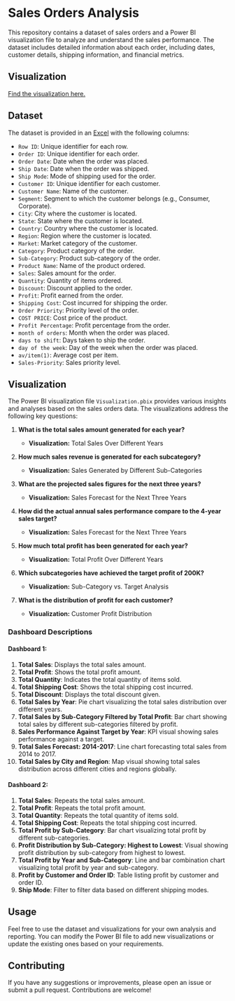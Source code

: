
# Sales Orders Analysis

This repository contains a dataset of sales orders and a Power BI visualization file to analyze and understand the sales performance. The dataset includes detailed information about each order, including dates, customer details, shipping information, and financial metrics.

## Visualization

[Find the visualization here.](https://github.com/shabarish009/POWERBI/blob/ee822b0b0c268b6dc0b2d93c9dfb14c6405bc1f8/Visualization.pbix)

## Dataset

The dataset is provided in an [Excel](https://github.com/shabarish009/POWERBI/blob/3b8f251e0f1433f2d6064cef41dcfee0369602df/23.6.24%20(DataSet).xlsx) with the following columns:

- `Row ID`: Unique identifier for each row.
- `Order ID`: Unique identifier for each order.
- `Order Date`: Date when the order was placed.
- `Ship Date`: Date when the order was shipped.
- `Ship Mode`: Mode of shipping used for the order.
- `Customer ID`: Unique identifier for each customer.
- `Customer Name`: Name of the customer.
- `Segment`: Segment to which the customer belongs (e.g., Consumer, Corporate).
- `City`: City where the customer is located.
- `State`: State where the customer is located.
- `Country`: Country where the customer is located.
- `Region`: Region where the customer is located.
- `Market`: Market category of the customer.
- `Category`: Product category of the order.
- `Sub-Category`: Product sub-category of the order.
- `Product Name`: Name of the product ordered.
- `Sales`: Sales amount for the order.
- `Quantity`: Quantity of items ordered.
- `Discount`: Discount applied to the order.
- `Profit`: Profit earned from the order.
- `Shipping Cost`: Cost incurred for shipping the order.
- `Order Priority`: Priority level of the order.
- `COST PRICE`: Cost price of the product.
- `Profit Percentage`: Profit percentage from the order.
- `month of orders`: Month when the order was placed.
- `days to shift`: Days taken to ship the order.
- `day of the week`: Day of the week when the order was placed.
- `av/item(1)`: Average cost per item.
- `Sales-Priority`: Sales priority level.

## Visualization

The Power BI visualization file `Visualization.pbix` provides various insights and analyses based on the sales orders data. The visualizations address the following key questions:

1. **What is the total sales amount generated for each year?**
   - **Visualization:** Total Sales Over Different Years

2. **How much sales revenue is generated for each subcategory?**
   - **Visualization:** Sales Generated by Different Sub-Categories

3. **What are the projected sales figures for the next three years?**
   - **Visualization:** Sales Forecast for the Next Three Years

4. **How did the actual annual sales performance compare to the 4-year sales target?**
   - **Visualization:** Sales Forecast for the Next Three Years

5. **How much total profit has been generated for each year?**
   - **Visualization:** Total Profit Over Different Years

6. **Which subcategories have achieved the target profit of 200K?**
   - **Visualization:** Sub-Category vs. Target Analysis

7. **What is the distribution of profit for each customer?**
   - **Visualization:** Customer Profit Distribution

### Dashboard Descriptions

#### Dashboard 1:

1. **Total Sales**: Displays the total sales amount.
2. **Total Profit**: Shows the total profit amount.
3. **Total Quantity**: Indicates the total quantity of items sold.
4. **Total Shipping Cost**: Shows the total shipping cost incurred.
5. **Total Discount**: Displays the total discount given.
6. **Total Sales by Year**: Pie chart visualizing the total sales distribution over different years.
7. **Total Sales by Sub-Category Filtered by Total Profit**: Bar chart showing total sales by different sub-categories filtered by profit.
8. **Sales Performance Against Target by Year**: KPI visual showing sales performance against a target.
9. **Total Sales Forecast: 2014-2017**: Line chart forecasting total sales from 2014 to 2017.
10. **Total Sales by City and Region**: Map visual showing total sales distribution across different cities and regions globally.

#### Dashboard 2:

1. **Total Sales**: Repeats the total sales amount.
2. **Total Profit**: Repeats the total profit amount.
3. **Total Quantity**: Repeats the total quantity of items sold.
4. **Total Shipping Cost**: Repeats the total shipping cost incurred.
5. **Total Profit by Sub-Category**: Bar chart visualizing total profit by different sub-categories.
6. **Profit Distribution by Sub-Category: Highest to Lowest**: Visual showing profit distribution by sub-category from highest to lowest.
7. **Total Profit by Year and Sub-Category**: Line and bar combination chart visualizing total profit by year and sub-category.
8. **Profit by Customer and Order ID**: Table listing profit by customer and order ID.
9. **Ship Mode**: Filter to filter data based on different shipping modes.

## Usage

Feel free to use the dataset and visualizations for your own analysis and reporting. You can modify the Power BI file to add new visualizations or update the existing ones based on your requirements.

## Contributing

If you have any suggestions or improvements, please open an issue or submit a pull request. Contributions are welcome!
